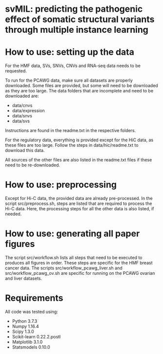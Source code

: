 # svMIL: predicting the pathogenic effect of somatic structural variants through multiple instance learning

# How to use: setting up the data

For the HMF data, SVs, SNVs, CNVs and RNA-seq data needs to be requested.

To run for the PCAWG data, make sure all datasets are properly downloaded. Some files are provided, but some will need to be downloaded as they are too large. The data folders that are incomplete and need to be downloaded are:

- data/cnvs
- data/expression
- data/snvs
- data/svs

Instructions are found in the readme.txt in the respective folders.

For the regulatory data, everything is provided except for the HiC data, as these files are too large. Follow the steps in data/hic/readme.txt to download this data.

All sources of the other files are also listed in the readme.txt files if these need to be re-downloaded.

# How to use: preprocessing

Except for Hi-C data, the provided data are already pre-processed. In the script src/preprocess.sh, steps are listed that are required to process the Hi-C data. Here, the processing steps for all
the other data is also listed, if needed.

# How to use: generating all paper figures

The script src/workflow.sh lists all steps that need to be executed to produces all figures in order. These steps are specific for the HMF breast cancer data.
The scripts src/workflow_pcawg_liver.sh and src/workflow_pcawg_ov.sh are specific for running on the PCAWG ovarian and liver datasets.

# Requirements

All code was tested using:
- Python 3.7.3
- Numpy 1.16.4
- Scipy 1.3.0
- Scikit-learn 0.22.2.postl
- Matplotlib 3.1.0
- Statsmodels 0.10.0


